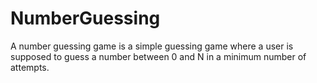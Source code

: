 # NumberGuessing
A number guessing game is a simple guessing game where a user is supposed to guess a number between 0 and N in a minimum number of  attempts.
